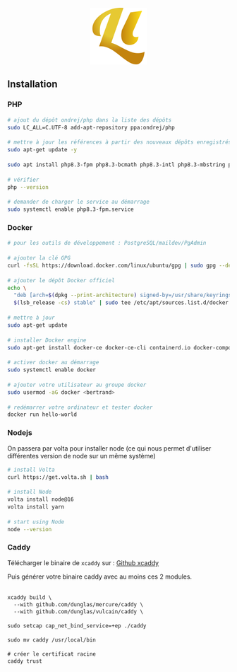 <p align="center">
  <img width="128" src="https://raw.githubusercontent.com/lhapaipai/lonlat/main/extra/shared/images/logo.svg" alt="Lonlat logo">
</p>


## Installation

### PHP

```bash
# ajout du dépôt ondrej/php dans la liste des dépôts
sudo LC_ALL=C.UTF-8 add-apt-repository ppa:ondrej/php

# mettre à jour les références à partir des nouveaux dépôts enregistrés
sudo apt-get update -y

sudo apt install php8.3-fpm php8.3-bcmath php8.3-intl php8.3-mbstring php8.3-xml php8.3-pgsql php8.3-gd php8.3-curl php8.3-xdebug

# vérifier
php --version

# demander de charger le service au démarrage
sudo systemctl enable php8.3-fpm.service
```

### Docker

```bash
# pour les outils de développement : PostgreSQL/maildev/PgAdmin

# ajouter la clé GPG
curl -fsSL https://download.docker.com/linux/ubuntu/gpg | sudo gpg --dearmor -o /usr/share/keyrings/docker-archive-keyring.gpg

# ajouter le dépôt Docker officiel
echo \
  "deb [arch=$(dpkg --print-architecture) signed-by=/usr/share/keyrings/docker-archive-keyring.gpg] https://download.docker.com/linux/ubuntu \
  $(lsb_release -cs) stable" | sudo tee /etc/apt/sources.list.d/docker.list > /dev/null

# mettre à jour
sudo apt-get update

# installer Docker engine
sudo apt-get install docker-ce docker-ce-cli containerd.io docker-compose

# activer docker au démarrage
sudo systemctl enable docker

# ajouter votre utilisateur au groupe docker
sudo usermod -aG docker <bertrand>

# redémarrer votre ordinateur et tester docker
docker run hello-world
```

### Nodejs

On passera par volta pour installer node (ce qui nous permet d'utiliser différentes version de node sur un même système)

```bash
# install Volta
curl https://get.volta.sh | bash

# install Node
volta install node@16
volta install yarn

# start using Node
node --version
```

### Caddy

Télécharger le binaire de `xcaddy` sur : [Github xcaddy](https://github.com/caddyserver/xcaddy/releases)

Puis générer votre binaire caddy avec au moins ces 2 modules.
```shell

xcaddy build \
  --with github.com/dunglas/mercure/caddy \
  --with github.com/dunglas/vulcain/caddy \

sudo setcap cap_net_bind_service=+ep ./caddy

sudo mv caddy /usr/local/bin

# créer le certificat racine
caddy trust
```

